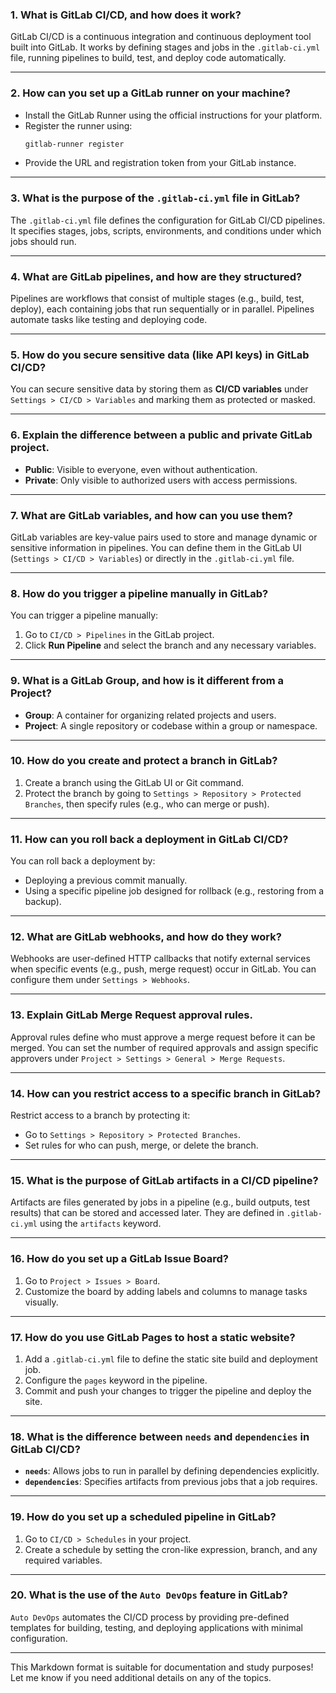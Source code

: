 ### 1. **What is GitLab CI/CD, and how does it work?**
GitLab CI/CD is a continuous integration and continuous deployment tool built into GitLab. It works by defining stages and jobs in the `.gitlab-ci.yml` file, running pipelines to build, test, and deploy code automatically.

---

### 2. **How can you set up a GitLab runner on your machine?**
- Install the GitLab Runner using the official instructions for your platform.
- Register the runner using:
  ```bash
  gitlab-runner register
  ```
- Provide the URL and registration token from your GitLab instance.

---

### 3. **What is the purpose of the `.gitlab-ci.yml` file in GitLab?**
The `.gitlab-ci.yml` file defines the configuration for GitLab CI/CD pipelines. It specifies stages, jobs, scripts, environments, and conditions under which jobs should run.

---

### 4. **What are GitLab pipelines, and how are they structured?**
Pipelines are workflows that consist of multiple stages (e.g., build, test, deploy), each containing jobs that run sequentially or in parallel. Pipelines automate tasks like testing and deploying code.

---

### 5. **How do you secure sensitive data (like API keys) in GitLab CI/CD?**
You can secure sensitive data by storing them as **CI/CD variables** under `Settings > CI/CD > Variables` and marking them as protected or masked.

---

### 6. **Explain the difference between a public and private GitLab project.**
- **Public**: Visible to everyone, even without authentication.  
- **Private**: Only visible to authorized users with access permissions.

---

### 7. **What are GitLab variables, and how can you use them?**
GitLab variables are key-value pairs used to store and manage dynamic or sensitive information in pipelines. You can define them in the GitLab UI (`Settings > CI/CD > Variables`) or directly in the `.gitlab-ci.yml` file.

---

### 8. **How do you trigger a pipeline manually in GitLab?**
You can trigger a pipeline manually:
1. Go to `CI/CD > Pipelines` in the GitLab project.  
2. Click **Run Pipeline** and select the branch and any necessary variables.  

---

### 9. **What is a GitLab Group, and how is it different from a Project?**
- **Group**: A container for organizing related projects and users.  
- **Project**: A single repository or codebase within a group or namespace.

---

### 10. **How do you create and protect a branch in GitLab?**
1. Create a branch using the GitLab UI or Git command.  
2. Protect the branch by going to `Settings > Repository > Protected Branches`, then specify rules (e.g., who can merge or push).

---

### 11. **How can you roll back a deployment in GitLab CI/CD?**
You can roll back a deployment by:
- Deploying a previous commit manually.
- Using a specific pipeline job designed for rollback (e.g., restoring from a backup).

---

### 12. **What are GitLab webhooks, and how do they work?**
Webhooks are user-defined HTTP callbacks that notify external services when specific events (e.g., push, merge request) occur in GitLab. You can configure them under `Settings > Webhooks`.

---

### 13. **Explain GitLab Merge Request approval rules.**
Approval rules define who must approve a merge request before it can be merged. You can set the number of required approvals and assign specific approvers under `Project > Settings > General > Merge Requests`.

---

### 14. **How can you restrict access to a specific branch in GitLab?**
Restrict access to a branch by protecting it:
- Go to `Settings > Repository > Protected Branches`.
- Set rules for who can push, merge, or delete the branch.

---

### 15. **What is the purpose of GitLab artifacts in a CI/CD pipeline?**
Artifacts are files generated by jobs in a pipeline (e.g., build outputs, test results) that can be stored and accessed later. They are defined in `.gitlab-ci.yml` using the `artifacts` keyword.

---

### 16. **How do you set up a GitLab Issue Board?**
1. Go to `Project > Issues > Board`.  
2. Customize the board by adding labels and columns to manage tasks visually.

---

### 17. **How do you use GitLab Pages to host a static website?**
1. Add a `.gitlab-ci.yml` file to define the static site build and deployment job.  
2. Configure the `pages` keyword in the pipeline.  
3. Commit and push your changes to trigger the pipeline and deploy the site.

---

### 18. **What is the difference between `needs` and `dependencies` in GitLab CI/CD?**
- **`needs`**: Allows jobs to run in parallel by defining dependencies explicitly.  
- **`dependencies`**: Specifies artifacts from previous jobs that a job requires.

---

### 19. **How do you set up a scheduled pipeline in GitLab?**
1. Go to `CI/CD > Schedules` in your project.  
2. Create a schedule by setting the cron-like expression, branch, and any required variables.

---

### 20. **What is the use of the `Auto DevOps` feature in GitLab?**
`Auto DevOps` automates the CI/CD process by providing pre-defined templates for building, testing, and deploying applications with minimal configuration.

---

This Markdown format is suitable for documentation and study purposes! Let me know if you need additional details on any of the topics.
